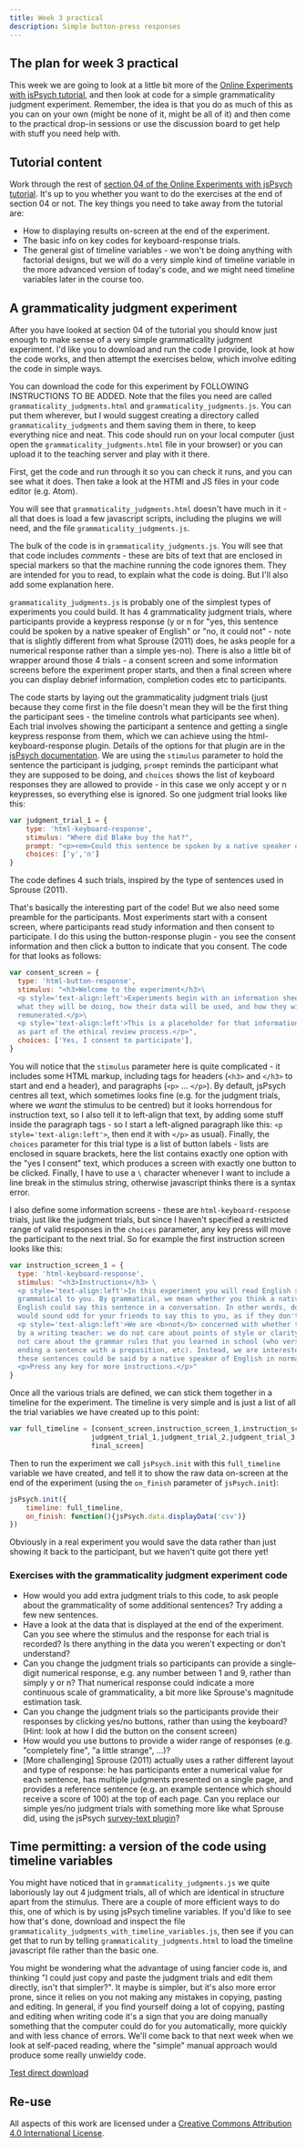 ```yaml
---
title: Week 3 practical
description: Simple button-press responses
---
```


## The plan for week 3 practical

This week we are going to look at a little bit more of the [Online Experiments with jsPsych tutorial](https://softdev.ppls.ed.ac.uk/online_experiments/index.html), and then look at code for a simple grammaticality judgment experiment. Remember, the idea is that you do as much of this as you can on your own (might be none of it, might be all of it) and then come to the practical drop-in sessions or use the discussion board to get help with stuff you need help with.

## Tutorial content

Work through the rest of [section 04 of the Online Experiments with jsPsych tutorial](https://softdev.ppls.ed.ac.uk/online_experiments/jspsych.html). It's up to you whether you want to do the exercises at the end of section 04 or not. The key things you need to take away from the tutorial are:
- How to displaying results on-screen at the end of the experiment.
- The basic info on key codes for keyboard-response trials.
- The general gist of timeline variables - we won't be doing anything with factorial designs, but we will do a very simple kind of timeline variable in the more advanced version of today's code, and we might need timeline variables later in the course too.

## A grammaticality judgment experiment

After you have looked at section 04 of the tutorial you should know just enough to make sense of a very simple grammaticality judgment experiment. I'd like you to download and run the code I provide, look at how the code works, and then attempt the exercises below, which involve editing the code in simple ways.

You can download the code for this experiment by FOLLOWING INSTRUCTIONS TO BE ADDED. Note that the files you need are called `grammaticality_judgments.html` and `grammaticality_judgments.js`. You can put them wherever, but I would suggest creating a directory called `grammaticality_judgments` and them saving them in there, to keep everything nice and neat. This code should run on your local computer (just open the `grammaticality_judgments.html` file in your browser) or you can upload it to the teaching server and play with it there.

First, get the code and run through it so you can check it runs, and you can see what it does. Then take a look at the HTMl and JS files in your code editor (e.g. Atom).

You will see that `grammaticality_judgments.html` doesn't have much in it - all that does is load a few javascript scripts, including the plugins we will need, and the file `grammaticality_judgments.js`.

The bulk of the code is in `grammaticality_judgments.js`. You will see that that code includes *comments* - these are bits of text that are enclosed in special markers so that the machine running the code ignores them. They are intended for you to read, to explain what the code is doing. But I'll also add some explanation here.

`grammaticality_judgments.js` is probably one of the simplest types of experiments you could build. It has 4 grammaticality judgment trials, where participants provide a keypress response (y or n for "yes, this sentence could be spoken by a native speaker of English" or "no, it could not" - note that is slightly different from what Sprouse (2011) does, he asks people for a numerical response rather than a simple yes-no). There is also a little bit of wrapper around those 4 trials - a consent screen and some information screens before the experiment proper starts, and then a final screen where you can display debrief information, completion codes etc to participants.

The code starts by laying out the grammaticality judgment trials (just because they come first in the file doesn't mean they will be the first thing the participant sees - the timeline controls what participants see when). Each trial involves showing the participant a sentence and getting a single keypress response from them, which we can achieve using the html-keyboard-response plugin. Details of the options for that plugin are in the [jsPsych documentation](https://www.jspsych.org/plugins/jspsych-html-keyboard-response/). We are using the `stimulus` parameter to hold the sentence the participant is judging, `prompt` reminds the participant what they are supposed to be doing, and `choices` shows the list of keyboard responses they are allowed to provide - in this case we only accept y or n keypresses, so everything else is ignored. So one judgment trial looks like this:

```js
var judgment_trial_1 = {
    type: 'html-keyboard-response',
    stimulus: "Where did Blake buy the hat?",
    prompt: "<p><em>Could this sentence be spoken by a native speaker of English? Press y or n</em></p>",
    choices: ['y','n']
}
```

The code defines 4 such trials, inspired by the type of sentences used in Sprouse (2011).

That's basically the interesting part of the code! But we also need some preamble for the participants. Most experiments start with a consent screen, where participants read study information and then consent to participate. I do this using the button-response plugin - you see the consent information and then click a button to indicate that you consent. The code for that looks as follows:

```js
var consent_screen = {
  type: 'html-button-response',
  stimulus: "<h3>Welcome to the experiment</h3>\
  <p style='text-align:left'>Experiments begin with an information sheet that explains to the participant\
  what they will be doing, how their data will be used, and how they will be\
  remunerated.</p>\
  <p style='text-align:left'>This is a placeholder for that information, which is normally reviewed\
  as part of the ethical review process.</p>",
  choices: ['Yes, I consent to participate'],
}
```

You will notice that the `stimulus` parameter here is quite complicated - it includes some HTML markup, including tags for headers (`<h3>` and `</h3>` to start and end a header), and paragraphs (`<p>` ... `</p>`). By default, jsPsych centres all text, which sometimes looks fine (e.g. for the judgment trials, where we *want* the stimulus to be centred) but it looks horrendous for instruction text, so I also tell it to left-align that text, by adding some stuff inside the paragraph tags - so I start a left-aligned paragraph like this: `<p style='text-align:left'>`, then end it with `</p>` as usual). Finally, the `choices` parameter for this trial type is a list of button labels - lists are enclosed in square brackets, here the list contains exactly one option with the "yes I consent" text, which produces a screen with exactly one button to be clicked. Finally, I have to use a `\` character whenever I want to include a line break in the stimulus string, otherwise javascript thinks there is a syntax error.

I also define some information screens - these are `html-keyboard-response` trials, just like the judgment trials, but since I haven't specified a restricted range of valid responses in the `choices` parameter, any key press will move the participant to the next trial. So for example the first instruction screen looks like this:

```js
var instruction_screen_1 = {
  type: 'html-keyboard-response',
  stimulus: "<h3>Instructions</h3> \
  <p style='text-align:left'>In this experiment you will read English sentences, and determine if they sound\
  grammatical to you. By grammatical, we mean whether you think a native speaker of\
  English could say this sentence in a conversation. In other words, do you think it\
  would sound odd for your friends to say this to you, as if they don't speak English natively?</p>\
  <p style='text-align:left'>We are <b>not</b> concerned with whether the sentence would be graded highly\
  by a writing teacher: we do not care about points of style or clarity, and we do\
  not care about the grammar rules that you learned in school (who versus whom,\
  ending a sentence with a preposition, etc). Instead, we are interested in whether\
  these sentences could be said by a native speaker of English in normal daily speech.</p>\
  <p>Press any key for more instructions.</p>"
}
```

Once all the various trials are defined, we can stick them together in a timeline for the experiment. The timeline is very simple and is just a list of all the trial variables we have created up to this point:
```js
var full_timeline = [consent_screen,instruction_screen_1,instruction_screen_2,
                    judgment_trial_1,judgment_trial_2,judgment_trial_3,judgment_trial_4,
                    final_screen]
```

Then to run the experiment we call `jsPsych.init` with this `full_timeline` variable we have created, and tell it to show the raw data on-screen at the end of the experiment (using the `on_finish` parameter of `jsPsych.init`):

```js
jsPsych.init({
    timeline: full_timeline,
    on_finish: function(){jsPsych.data.displayData('csv')}
})
```
Obviously in a real experiment you would save the data rather than just showing it back to the participant, but we haven't quite got there yet!

### Exercises with the grammaticality judgment experiment code
- How would you add extra judgment trials to this code, to ask people about the grammaticality of some additional sentences? Try adding a few new sentences.
- Have a look at the data that is displayed at the end of the experiment. Can you see where the stimulus and the response for each trial is recorded? Is there anything in the data you weren't expecting or don't understand?
- Can you change the judgment trials so participants can provide a single-digit numerical response, e.g. any number between 1 and 9, rather than simply y or n? That numerical response could indicate a more continuous scale of grammaticality, a bit more like Sprouse's magnitude estimation task.
- Can you change the judgment trials so the participants provide their responses by clicking yes/no buttons, rather than using the keyboard? (Hint: look at how I did the button on the consent screen)
- How would you use buttons to provide a wider range of responses (e.g. "completely fine", "a little strange", ...)?
- [More challenging] Sprouse (2011) actually uses a rather different layout and type of response: he has participants enter a numerical value for each sentence, has multiple judgments presented on a single page, and provides a reference sentence (e.g. an example sentence which should receive a score of 100) at the top of each page. Can you replace our simple yes/no judgment trials with something more like what Sprouse did, using the jsPsych [survey-text plugin](https://www.jspsych.org/plugins/jspsych-survey-text/)?

## Time permitting: a version of the code using timeline variables

You might have noticed that in `grammaticality_judgments.js` we quite laboriously lay out 4 judgment trials, all of which are identical in structure apart from the stimulus. There are a couple of more efficient ways to do this, one of which is by using jsPsych timeline variables. If you'd like to see how that's done, download and inspect the file `grammaticality_judgments_with_timeline_variables.js`, then see if you can get that to run by telling `grammaticality_judgments.html` to load the timeline javascript file rather than the basic one.

You might be wondering what the advantage of using fancier code is, and thinking "I could just copy and paste the judgment trials and edit them directly, isn't that simpler?". It maybe is simpler, but it's also more error prone, since it relies on you not making any mistakes in copying, pasting and editing. In general, if you find yourself doing a lot of copying, pasting and editing when writing code it's a sign that you are doing manually something that the computer could do for you automatically, more quickly and with less chance of errors. We'll come back to that next week when we look at self-paced reading, where the "simple" manual approach would produce some really unwieldy code.

<a href="assets/code/grammaticality_judgments/grammaticality_judgments.js" download> Test direct download</a>

## Re-use

All aspects of this work are licensed under a [Creative Commons Attribution 4.0 International License](http://creativecommons.org/licenses/by/4.0/).
